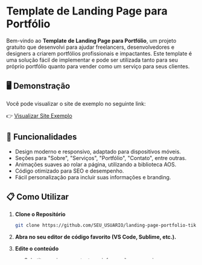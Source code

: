 
# Template de Landing Page para Portfólio

Bem-vindo ao **Template de Landing Page para Portfólio**, um projeto gratuito que desenvolvi para ajudar freelancers, desenvolvedores e designers a criarem portfólios profissionais e impactantes. Este template é uma solução fácil de implementar e pode ser utilizada tanto para seu próprio portfólio quanto para vender como um serviço para seus clientes.

## 🖥️ Demonstração

Você pode visualizar o site de exemplo no seguinte link:

👉 [Visualizar Site Exemplo](https://silly-pastelito-c73724.netlify.app)

## 🚀 Funcionalidades

- Design moderno e responsivo, adaptado para dispositivos móveis.
- Seções para "Sobre", "Serviços", "Portfólio", "Contato", entre outras.
- Animações suaves ao rolar a página, utilizando a biblioteca AOS.
- Código otimizado para SEO e desempenho.
- Fácil personalização para incluir suas informações e branding.

## 📋 Como Utilizar

1. **Clone o Repositório**
   ```bash
   git clone https://github.com/SEU_USUARIO/landing-page-portfolio-tiktok.git
   ```

2. **Abra no seu editor de código favorito (VS Code, Sublime, etc.).**

3. **Edite o conteúdo**
   - Substitua as imagens, textos e informações pessoais nas respectivas seções do código.

4. **Hospede seu portfólio**
   - O site é estático, então pode ser hospedado facilmente em plataformas como Netlify, Vercel ou GitHub Pages.

## 🎨 Personalização

Você pode personalizar todas as seções do template:
- **Início:** Adicione seu nome, título e uma chamada para ação.
- **Sobre:** Adicione uma descrição sobre você, suas habilidades e seus perfis de redes sociais.
- **Serviços:** Inclua os serviços que você oferece.
- **Portfólio:** Adicione seus trabalhos, clientes anteriores ou cases de sucesso.
- **Contato:** Ofereça opções para clientes entrarem em contato.

## 🔧 Tecnologias Utilizadas

- **HTML5 & CSS3:** Para estrutura e estilo.
- **JavaScript:** Para animações e interações dinâmicas.
- **AOS (Animate on Scroll):** Para as animações ao rolar a página.
- **Bootstrap Icons:** Ícones prontos para uso, para uma interface mais rica.

## 📦 Instalação

Não é necessário instalar nada além de um editor de texto e um navegador para testar. Você pode modificar o conteúdo diretamente nos arquivos HTML e CSS.

## 🛠 Melhorias Futuras

Planejo melhorar e atualizar o template com novos recursos e seções. Algumas das ideias para futuras versões incluem:
- Adição de mais layouts e estilos.
- Integração com formulários dinâmicos (com EmailJS ou Formspree).
- Suporte a múltiplos temas (dark mode).

## 👨‍🏫 Sobre Mim

Eu sou **Ricardo Moura**, desenvolvedor web freelancer e criador de conteúdo focado em programação e tecnologia. Meu objetivo é ajudar outros desenvolvedores a terem sucesso no mercado de trabalho freelancer, oferecendo dicas, estratégias e templates como este.

Se você gostou deste projeto ou deseja aprender mais sobre como melhorar seus projetos, siga-me nas minhas redes sociais para mais conteúdos:

- **Instagram:** [@riicardomoura](https://www.instagram.com/riicardomoura/)
- **LinkedIn:** [Ricardo Moura](https://www.linkedin.com/in/ricardomouradev/)
- **Meus Links:** [RM│Dev.](https://rmdeveloper.com.br/meus-links)

## 🎁 Como Contribuir

Se você tem sugestões de melhorias ou encontrou algum bug, fique à vontade para contribuir com o projeto. Basta abrir uma issue ou fazer um pull request.

---

Espero que este template ajude você a criar um portfólio incrível e a se destacar no mercado. Se precisar de ajuda, estarei por aqui!

Se você utilizar o template e postar no Instagram ou outra rede social, me marque! Ficarei feliz em reagir à sua postagem.

### Licença

Este projeto está sob a licença MIT. Você é livre para usá-lo como quiser, tanto para uso pessoal quanto comercial.
